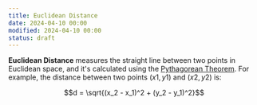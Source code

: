 ```yaml
---
title: Euclidean Distance
date: 2024-04-10 00:00
modified: 2024-04-10 00:00
status: draft
---
```


**Euclidean Distance** measures the straight line between two points in Euclidean space, and it's calculated using the [Pythagorean Theorem](pythagorean-theorem.md). For example, the distance between two points $(x1, y1)$ and $(x2, y2)$ is:

$$d = \sqrt{(x_2 - x_1)^2 + (y_2 - y_1)^2}$$
